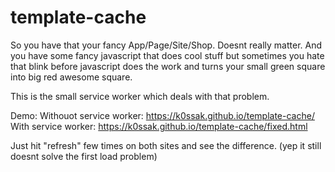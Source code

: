 # template-cache #

So you have that your fancy App/Page/Site/Shop. Doesnt really matter. And you have some fancy javascript that does cool stuff but sometimes you hate that blink before javascript does the work and turns your small green square into big red awesome square.

This is the small service worker which deals with that problem.

Demo:
Withouot service worker: https://k0ssak.github.io/template-cache/
With service worker: https://k0ssak.github.io/template-cache/fixed.html

Just hit "refresh" few times on both sites and see the difference. (yep it still doesnt solve the first load problem)
